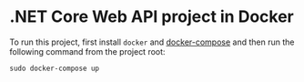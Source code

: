 # .NET Core Web API project in Docker

To run this project, first install `docker` and [docker-compose](https://docs.docker.com/compose/install/) and then run the following command from the project root:

```
sudo docker-compose up
```